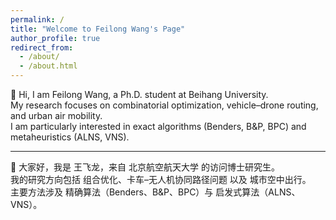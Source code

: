 ```yaml
---
permalink: /
title: "Welcome to Feilong Wang's Page"
author_profile: true
redirect_from: 
  - /about/
  - /about.html
---
```


<!-- English version -->
<div class="lang-en">

👋 Hi, I am Feilong Wang, a Ph.D. student at Beihang University.  
My research focuses on combinatorial optimization, vehicle–drone routing, and urban air mobility.  
I am particularly interested in exact algorithms (Benders, B&P, BPC) and metaheuristics (ALNS, VNS).
</div>

---

<!-- 中文版本 -->
<div class="lang-zh">

👋 大家好，我是 王飞龙，来自 北京航空航天大学 的访问博士研究生。  
我的研究方向包括 组合优化、卡车–无人机协同路径问题 以及 城市空中出行。  
主要方法涉及 精确算法（Benders、B&P、BPC）与 启发式算法（ALNS、VNS）。
</div>
